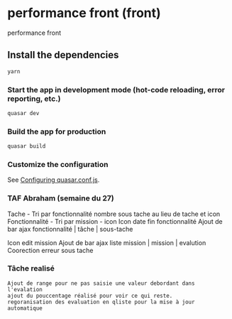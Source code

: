 # performance front (front)

performance front

## Install the dependencies
```bash
yarn
```

### Start the app in development mode (hot-code reloading, error reporting, etc.)
```bash
quasar dev
```


### Build the app for production
```bash
quasar build
```

### Customize the configuration
See [Configuring quasar.conf.js](https://v2.quasar.dev/quasar-cli/quasar-conf-js).


### TAF Abraham (semaine du 27)
Tache - Tri par fonctionnalité nombre sous tache au lieu de tache et icon
Fonctionnalité - Tri par mission - icon
Icon date fin fonctionnalité
Ajout de bar ajax fonctionnalité | tâche | sous-tache

Icon edit mission
Ajout de bar ajax liste mission | mission | evalution
Coorection erreur sous tache

### Tâche realisé
    Ajout de range pour ne pas saisie une valeur debordant dans l'evalation
    ajout du pouccentage réalisé pour voir ce qui reste.
    regoranisation des evaluation en qliste pour la mise à jour automatique